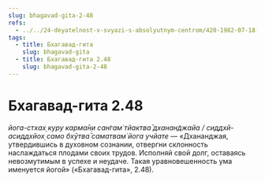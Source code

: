 ```yaml
---
slug: bhagavad-gita-2-48
refs:
  - ../../24-deyatelnost-v-svyazi-s-absolyutnym-centrom/420-1982-07-18-a2-uchenie-o-karme-vikarme-i-akarme-v-bhagavad-gite-i-shrimad-bhagavatam.md
tags:
  - title: Бхагавад-гита
    slug: bhagavad-gita
  - title: Бхагавад-гита 2.48
    slug: bhagavad-gita-2-48
---
```


# Бхагавад-гита 2.48

*йога-стхах̣ куру карма̄н̣и сан̇гам̇ тйактва̄ дханан̃джайа / сиддхй-асиддхйох̣ само бхӯтва̄ саматвам̇ йога учйате* — «Дхананджая, утвердившись в духовном сознании, отвергни склонность наслаждаться плодами своих трудов. Исполняй свой долг, оставаясь невозмутимым в успехе и неудаче. Такая уравновешенность ума именуется йогой» («Бхагавад-гита», 2.48).
